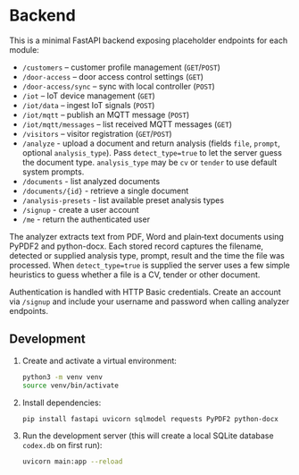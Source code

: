 # Backend

This is a minimal FastAPI backend exposing placeholder endpoints for each module:

- `/customers` – customer profile management (`GET`/`POST`)
- `/door-access` – door access control settings (`GET`)
- `/door-access/sync` – sync with local controller (`POST`)
- `/iot` – IoT device management (`GET`)
- `/iot/data` – ingest IoT signals (`POST`)
- `/iot/mqtt` – publish an MQTT message (`POST`)
- `/iot/mqtt/messages` – list received MQTT messages (`GET`)
- `/visitors` – visitor registration (`GET`/`POST`)
- `/analyze` - upload a document and return analysis (fields `file`, `prompt`,
  optional `analysis_type`). Pass `detect_type=true` to let the server guess the
  document type. `analysis_type` may be `cv` or `tender` to use default system
  prompts.
- `/documents` - list analyzed documents
- `/documents/{id}` - retrieve a single document
- `/analysis-presets` - list available preset analysis types
- `/signup` - create a user account
- `/me` - return the authenticated user

The analyzer extracts text from PDF, Word and plain‑text documents using
PyPDF2 and python-docx. Each stored record captures the filename,
detected or supplied analysis type, prompt, result and the time the file was
processed. When `detect_type=true` is supplied the server uses a few simple
heuristics to guess whether a file is a CV, tender or other document.

Authentication is handled with HTTP Basic credentials. Create an account via
`/signup` and include your username and password when calling analyzer
endpoints.

## Development

1. Create and activate a virtual environment:
   ```bash
   python3 -m venv venv
   source venv/bin/activate
   ```
2. Install dependencies:
   ```bash
   pip install fastapi uvicorn sqlmodel requests PyPDF2 python-docx
   ```
3. Run the development server (this will create a local SQLite
   database `codex.db` on first run):
   ```bash
   uvicorn main:app --reload
   ```
